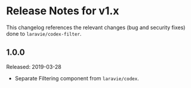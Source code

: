 # Release Notes for v1.x

This changelog references the relevant changes (bug and security fixes) done to `laravie/codex-filter`.

## 1.0.0

Released: 2019-03-28

* Separate Filtering component from `laravie/codex`.
